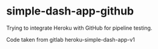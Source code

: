 # simple-dash-app-github

Trying to integrate Heroku with GitHub for pipeline testing.

Code taken from gitlab  heroku-simple-dash-app-v1
